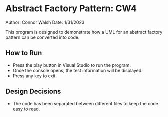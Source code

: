 # Abstract Factory Pattern: CW4
Author: Connor Walsh
Date: 1/31/2023

This program is designed to demonstrate how a UML for an abstract factory pattern can be converted into code.

## How to Run
* Press the play button in Visual Studio to run the program.
* Once the console opens, the test information will be displayed.
* Press any key to exit.

## Design Decisions
* The code has been separated between different files to keep the code easy to read.
